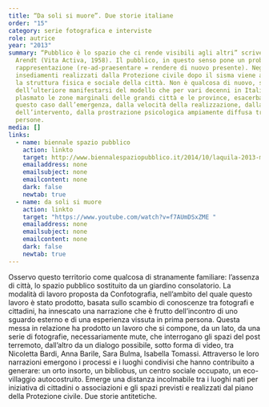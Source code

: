 ```yaml
---
title: “Da soli si muore”. Due storie italiane
order: "15"
category: serie fotografica e interviste
role: autrice
year: "2013"
summary: “Pubblico è lo spazio che ci rende visibili agli altri” scrive Hannah
  Arendt (Vita Activa, 1958). Il pubblico, in questo senso pone un problema di
  rappresentazione (re-ad-praesentare = rendere di nuovo presente). Negli
  insediamenti realizzati dalla Protezione civile dopo il sisma viene a mancare
  la struttura fisica e sociale della città. Non è qualcosa di nuovo, si tratta
  dell’ulteriore manifestarsi del modello che per vari decenni in Italia ha
  plasmato le zone marginali delle grandi città e le province, esacerbato in
  questo caso dall’emergenza, dalla velocità della realizzazione, dalla scala
  dell’intervento, dalla prostrazione psicologica ampiamente diffusa tra le
  persone.
media: []
links:
  - name: biennale spazio pubblico
    action: linkto
    target: http://www.biennalespaziopubblico.it/2014/10/laquila-2013-metodi-e-pratiche-di-interazione-nel-territorio/
    emailaddress: none
    emailsubject: none
    emailcontent: none
    dark: false
    newtab: true
  - name: da soli si muore
    action: linkto
    target: "https://www.youtube.com/watch?v=f7AUmDSxZME "
    emailaddress: none
    emailsubject: none
    emailcontent: none
    dark: false
    newtab: true
---
```

Osservo questo territorio come qualcosa di stranamente familiare: l’assenza di città, lo spazio pubblico sostituito da un giardino consolatorio. La modalità di lavoro proposta da Confotografia, nell’ambito del quale questo lavoro è stato prodotto, basata sullo scambio di conoscenze tra fotografi e cittadini, ha innescato una narrazione che è frutto dell’incontro di uno sguardo esterno e di una esperienza vissuta in prima persona. Questa messa in relazione ha prodotto un lavoro che si compone, da un lato, da una serie di fotografie, necessariamente mute, che interrogano gli spazi del post terremoto, dall’altro da un dialogo possibile, sotto forma di video, tra Nicoletta Bardi, Anna Barile, Sara Bulma, Isabella Tomassi. Attraverso le loro narrazioni emergono i processi e i luoghi condivisi che hanno contribuito a generare: un orto insorto, un bibliobus, un centro sociale occupato, un eco-villaggio autocostruito. Emerge una distanza incolmabile tra i luoghi nati per iniziativa di cittadini o associazioni e gli spazi previsti e realizzati dal piano della Protezione civile. Due storie antitetiche.
